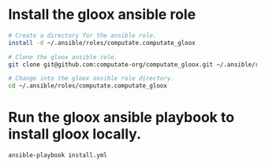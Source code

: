 
# Install the gloox ansible role

```bash
# Create a directory for the ansible role. 
install -d ~/.ansible/roles/computate.computate_gloox

# Clone the gloox ansible role. 
git clone git@github.com:computate-org/computate_gloox.git ~/.ansible/roles/computate.computate_gloox

# Change into the gloox ansible role directory. 
cd ~/.ansible/roles/computate.computate_gloox
```

# Run the gloox ansible playbook to install gloox locally. 

```bash
ansible-playbook install.yml
```

